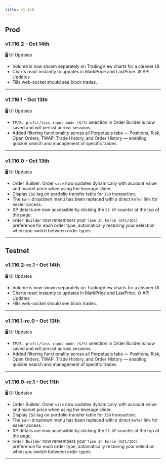 ```yaml
---
title: v1.116
---
```

## Prod
### v1.116.2 - Oct 14th
🖥️ UI Updates
*  Volume is now shown separately on TradingView charts for a cleaner UI.
*  Charts react instantly to updates in MarkPrice and LastPrice.
⚙️ API Updates
* Fills web-socket should see block trades.
---
### v1.116.1 - Oct 13th
🖥️ UI Updates
*  `TP/SL profit/loss input mode ($/%)` selection in Order Builder is now saved and will persist across sessions.
*  Added filtering functionality across all Perpetuals tabs — Positions, Risk, Open Orders, TWAP, Trade History, and Order History — enabling quicker search and management of specific trades.
---
### v1.116.0 - Oct 13th
🖥️ UI Updates
* Order Builder: Order `size` now updates dynamically with account value and market price when using the leverage slider.
* Display `ISO` tag on portfolio transfer table for `ISO` transaction.
* The `Earn` dropdown menu has been replaced with a direct `Refer` link for easier access.
* XP details are now accessible by clicking the `S2 XP` counter at the top of the page.
* `Order Builder` now remembers your `Time In Force (GTC/IOC)` preference for each order type, automatically restoring your selection when you switch between order types. 
---


## Testnet
### v1.116.2-rc.1 - Oct 14th
🖥️ UI Updates
*  Volume is now shown separately on TradingView charts for a cleaner UI.
*  Charts react instantly to updates in MarkPrice and LastPrice.
⚙️ API Updates
* Fills web-socket should see block trades.
---
### v1.116.1-rc.0 - Oct 13th
🖥️ UI Updates
*  `TP/SL profit/loss input mode ($/%)` selection in Order Builder is now saved and will persist across sessions.
*  Added filtering functionality across all Perpetuals tabs — Positions, Risk, Open Orders, TWAP, Trade History, and Order History — enabling quicker search and management of specific trades.
---
### v1.116.0-rc.1 - Oct 11th
🖥️ UI Updates
* Order Builder: Order `size` now updates dynamically with account value and market price when using the leverage slider.
* Display `ISO` tag on portfolio transfer table for `ISO` transaction.
* The `Earn` dropdown menu has been replaced with a direct `Refer` link for easier access.
* XP details are now accessible by clicking the `S2 XP` counter at the top of the page.
* `Order Builder` now remembers your `Time In Force (GTC/IOC)` preference for each order type, automatically restoring your selection when you switch between order types. 
---

